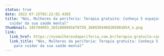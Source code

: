 ```yaml
---
status: true
date: 2022-07-25T02:22:02.430Z
title: "Nós, Mulheres da periferia: Terapia gratuita: Conheça 5 espaços para
  cuidar da sua saúde mental"
thumbnail: 185784093_1651880891678750_3609204468205901054_n.png
link:
  link_href: https://nosmulheresdaperiferia.com.br/terapia-gratuita-conheca-5-espacos-para-cuidar-da-sua-saude-mental/
  link_title: "Nós, Mulheres da periferia: Terapia gratuita: Conheça 5 espaços
    para cuidar da sua saúde mental"
---
```


